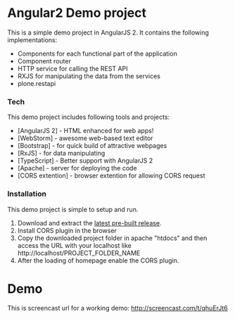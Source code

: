 # Angular2 Demo project

This is a simple demo project in AngularJS 2. It contains the following implementations:

  - Components for each functional part of the application
  - Component router 
  - HTTP service for calling the REST API
  - RXJS for manipulating the data from the services
  - plone.restapi

### Tech

This demo project includes following tools and projects:

* [AngularJS 2] - HTML enhanced for web apps!
* [WebStorm] - awesome web-based text editor
* [Bootstrap] - for quick build of attractive webpages
* [RxJS] - for data manipulating
* [TypeScript] - Better support with AngularJS 2
* [Apache] - server for deploying the code
* [CORS extention] - browser extention for allowing CORS request

### Installation

This demo project is simple to setup and run.

1. Download and extract the [latest pre-built release](https://github.com/sshahdev/Angular2_test).
2. Install CORS plugin in the browser
3. Copy the downloaded project folder in apache "htdocs" and then access the URL with your localhost like http://localhost/PROJECT_FOLDER_NAME
4. After the loading of homepage enable the CORS plugin.

# Demo
This is screencast url for a working demo:
http://screencast.com/t/qhuErJt6